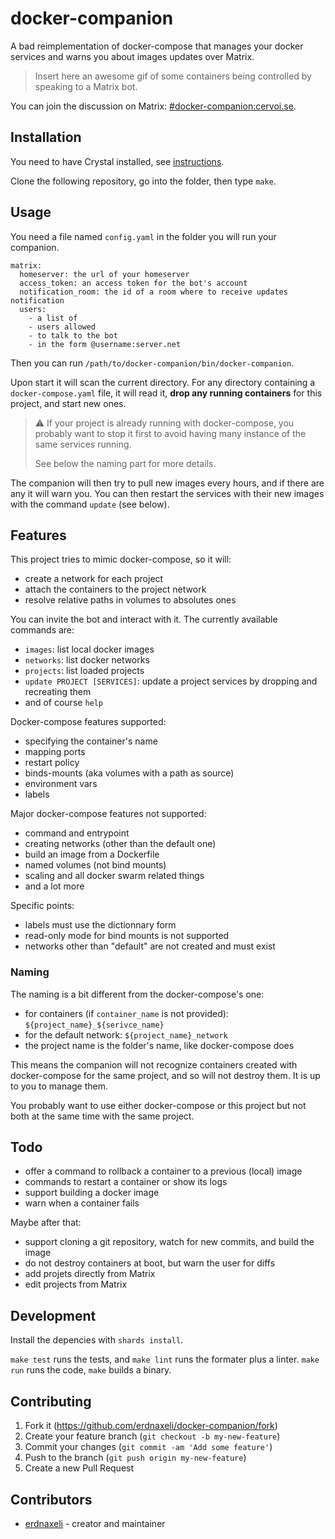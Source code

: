 # docker-companion

A bad reimplementation of docker-compose that manages your docker services and
warns you about images updates over Matrix.

> Insert here an awesome gif of some containers being controlled by speaking
> to a Matrix bot.

You can join the discussion on Matrix: [#docker-companion:cervoi.se](https://matrix.to/#/!YwHqPMwCupqCRcaJJa:cervoi.se?via=cervoi.se).

## Installation

You need to have Crystal installed, see
[instructions](https://crystal-lang.org/install/).

Clone the following repository, go into the folder, then type `make`.

## Usage

You need a file named `config.yaml` in the folder you will run your companion.

```
matrix:
  homeserver: the url of your homeserver
  access_token: an access token for the bot's account
  notification_room: the id of a room where to receive updates notification
  users:
    - a list of
    - users allowed
    - to talk to the bot
    - in the form @username:server.net
```

Then you can run `/path/to/docker-companion/bin/docker-companion`.

Upon start it will scan the current directory.
For any directory containing a `docker-compose.yaml` file, it will read it,
**drop any running containers** for this project, and start new ones.

> :warning: If your project is already running with docker-compose, you probably
> want to stop it first to avoid having many instance of the same services running.
>
> See below the naming part for more details.

The companion will then try to pull new images every hours, and if there are
any it will warn you.
You can then restart the services with their new images with the command
`update` (see below).

## Features

This project tries to mimic docker-compose, so it will:
* create a network for each project
* attach the containers to the project network
* resolve relative paths in volumes to absolutes ones

You can invite the bot and interact with it.
The currently available commands are:
* `images`: list local docker images
* `networks`: list docker networks
* `projects`: list loaded projects
* `update PROJECT [SERVICES]`: update a project services by dropping and recreating them
* and of course `help`

Docker-compose features supported:
* specifying the container's name
* mapping ports
* restart policy
* binds-mounts (aka volumes with a path as source)
* environment vars
* labels

Major docker-compose features not supported:
* command and entrypoint
* creating networks (other than the default one)
* build an image from a Dockerfile
* named volumes (not bind mounts)
* scaling and all docker swarm related things
* and a lot more

Specific points:
* labels must use the dictionnary form
* read-only mode for bind mounts is not supported
* networks other than "default" are not created and must exist

### Naming

The naming is a bit different from the docker-compose's one:
  * for containers (if `container_name` is not provided):
    `${project_name}_${serivce_name}`
  * for the default network: `${project_name}_network`
  * the project name is the folder's name, like docker-compose does

This means the companion will not recognize containers created with docker-compose
for the same project, and so will not destroy them.
It is up to you to manage them.

You probably want to use either docker-compose or this project but not both at
the same time with the same project.

## Todo

* offer a command to rollback a container to a previous (local) image
* commands to restart a container or show its logs
* support building a docker image
* warn when a container fails

Maybe after that:
* support cloning a git repository, watch for new commits, and build the image
* do not destroy containers at boot, but warn the user for diffs
* add projets directly from Matrix
* edit projects from Matrix

## Development

Install the depencies with `shards install`.

`make test` runs the tests, and `make lint` runs the formater plus a linter.
`make run` runs the code, `make` builds a binary.

## Contributing

1. Fork it (<https://github.com/erdnaxeli/docker-companion/fork>)
2. Create your feature branch (`git checkout -b my-new-feature`)
3. Commit your changes (`git commit -am 'Add some feature'`)
4. Push to the branch (`git push origin my-new-feature`)
5. Create a new Pull Request

## Contributors

- [erdnaxeli](https://github.com/erdnaxeli) - creator and maintainer
